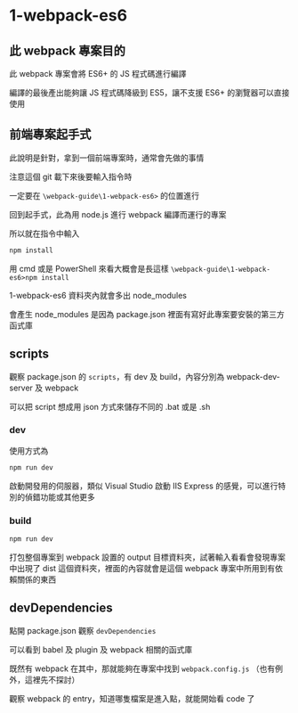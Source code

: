 # 1-webpack-es6

## 此 webpack 專案目的

此 webpack 專案會將 ES6+ 的 JS 程式碼進行編譯

編譯的最後產出能夠讓 JS 程式碼降級到 ES5，讓不支援 ES6+ 的瀏覽器可以直接使用

## 前端專案起手式

此說明是針對，拿到一個前端專案時，通常會先做的事情

注意這個 git 載下來後要輸入指令時

一定要在 `\webpack-guide\1-webpack-es6>` 的位置進行

回到起手式，此為用 node.js 進行 webpack 編譯而運行的專案

所以就在指令中輸入

```bash
npm install
```

用 cmd 或是 PowerShell 來看大概會是長這樣 `\webpack-guide\1-webpack-es6>npm install`

1-webpack-es6 資料夾內就會多出 node_modules

會產生 node_modules 是因為 package.json 裡面有寫好此專案要安裝的第三方函式庫

## scripts

觀察 package.json 的 `scripts`，有 dev 及 build，內容分別為 webpack-dev-server 及 webpack

可以把 script 想成用 json 方式來儲存不同的 .bat 或是 .sh

### dev

使用方式為

```bash
npm run dev
```

啟動開發用的伺服器，類似 Visual Studio 啟動 IIS Express 的感覺，可以進行特別的偵錯功能或其他更多

### build

```bash
npm run dev
```

打包整個專案到 webpack 設置的 output 目標資料夾，試著輸入看看會發現專案中出現了 dist 這個資料夾，裡面的內容就會是這個 webpack 專案中所用到有依賴關係的東西

## devDependencies

點開 package.json 觀察 `devDependencies`

可以看到 babel 及 plugin 及 webpack 相關的函式庫

既然有 webpack 在其中，那就能夠在專案中找到 `webpack.config.js` （也有例外，這裡先不探討）

觀察 webpack 的 entry，知道哪隻檔案是進入點，就能開始看 code 了


